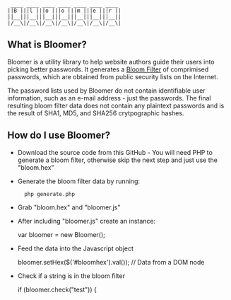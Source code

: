  
     ____ ____ ____ ____ ____ ____ ____ 
    ||B |||l |||o |||o |||m |||e |||r ||
    ||__|||__|||__|||__|||__|||__|||__||
    |/__\|/__\|/__\|/__\|/__\|/__\|/__\|


## What is Bloomer?

Bloomer is a utility library to help website authors guide their
users into picking better passwords. It generates a [Bloom Filter](http://en.wikipedia.org/wiki/Bloom_filter) of comprimised passwords,
which are obtained from public security lists on the Internet.

The password lists used by Bloomer do not contain identifiable user information, such as
an e-mail address - just the passwords. The final resulting bloom filter data
does not contain any plaintext passwords and is the result of SHA1, MD5, and
SHA256 crytpographic hashes.


## How do I use Bloomer?

* Download the source code from this GitHub - You will need PHP to
  generate a bloom filter, otherwise skip the next step and just use
  the "bloom.hex"

* Generate the bloom filter data by running:

        php generate.php

* Grab "bloom.hex" and "bloomer.js"

* After including "bloomer.js" create an instance:

     var bloomer = new Bloomer();

* Feed the data into the Javascript object

    bloomer.setHex($('#bloomhex').val()); // Data from a DOM node

* Check if a string is in the bloom filter

    if (bloomer.check("test")) {

